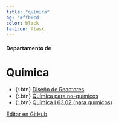 ```yaml
---
title: "química"
bg: '#ffb0cd'
color: black
fa-icon: flask
---
```

#### Departamento de
# Química

<!---
No poner los links de t.joinchat directamente,
usar https://www.protectyourlinks.com/ para obtener
un link corto protegido por captcha
-->

*  {:.btn} <i class="fas fa-atom"></i> [Diseño de Reactores](https://www.proyl.com/RNwD71y9t)
*  {:.btn} <i class="fas fa-vial"></i> [Química para no-químicos](https://www.proyl.com/hV5y5PD9p)
*  {:.btn} <i class="fas fa-atom"></i> [Química I 63.02 (para químicos)](https://www.proyl.com/RNwD71y9t)

<span class="editongithub">
	<a href="{{site.github.repository_url}}/blob/master/{{page.path}}">
		<i class="fas fa-pen"></i> Editar en GitHub
	</a>
</span>
